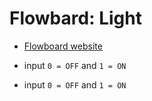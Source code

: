# Flowbard: Light

- [Flowboard website](https://www.totaljs.com/flowboard/)

- input `0 = OFF` and `1 = ON`
- input `0 = OFF` and `1 = ON`